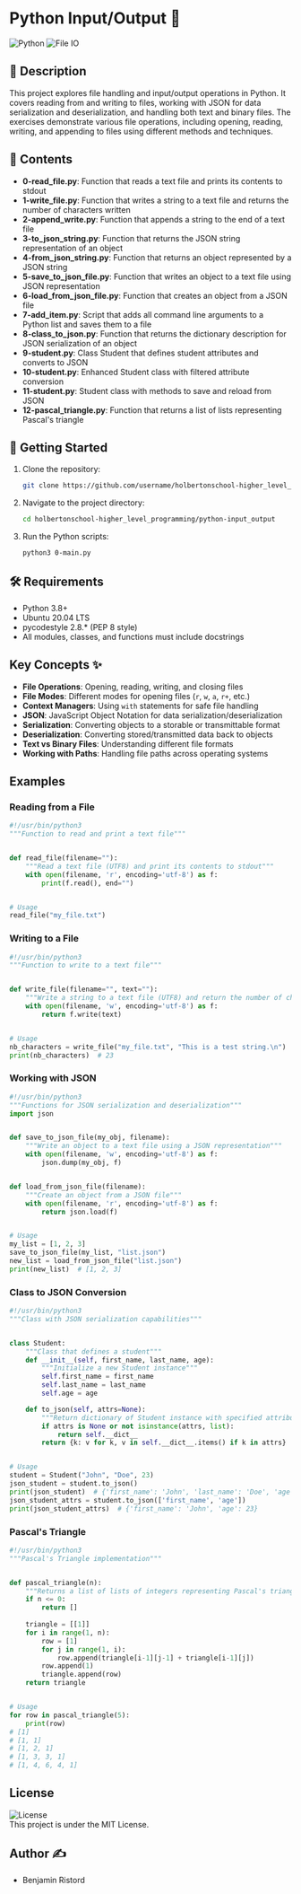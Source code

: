 # Python Input/Output 📂

![Python](https://img.shields.io/badge/Python-3.8%2B-blue.svg)
![File IO](https://img.shields.io/badge/File-IO-green.svg)

## 📖 Description
This project explores file handling and input/output operations in Python. It covers reading from and writing to files, working with JSON for data serialization and deserialization, and handling both text and binary files. The exercises demonstrate various file operations, including opening, reading, writing, and appending to files using different methods and techniques.

## 📂 Contents
- **0-read_file.py**: Function that reads a text file and prints its contents to stdout
- **1-write_file.py**: Function that writes a string to a text file and returns the number of characters written
- **2-append_write.py**: Function that appends a string to the end of a text file
- **3-to_json_string.py**: Function that returns the JSON string representation of an object
- **4-from_json_string.py**: Function that returns an object represented by a JSON string
- **5-save_to_json_file.py**: Function that writes an object to a text file using JSON representation
- **6-load_from_json_file.py**: Function that creates an object from a JSON file
- **7-add_item.py**: Script that adds all command line arguments to a Python list and saves them to a file
- **8-class_to_json.py**: Function that returns the dictionary description for JSON serialization of an object
- **9-student.py**: Class Student that defines student attributes and converts to JSON
- **10-student.py**: Enhanced Student class with filtered attribute conversion
- **11-student.py**: Student class with methods to save and reload from JSON
- **12-pascal_triangle.py**: Function that returns a list of lists representing Pascal's triangle

## 🚀 Getting Started
1. Clone the repository:
   ```bash
   git clone https://github.com/username/holbertonschool-higher_level_programming.git
   ```

2. Navigate to the project directory:
   ```bash
   cd holbertonschool-higher_level_programming/python-input_output
   ```

3. Run the Python scripts:
   ```bash
   python3 0-main.py
   ```

## 🛠️ Requirements
- Python 3.8+
- Ubuntu 20.04 LTS
- pycodestyle 2.8.* (PEP 8 style)
- All modules, classes, and functions must include docstrings

## Key Concepts ✨
- **File Operations**: Opening, reading, writing, and closing files
- **File Modes**: Different modes for opening files (`r`, `w`, `a`, `r+`, etc.)
- **Context Managers**: Using `with` statements for safe file handling
- **JSON**: JavaScript Object Notation for data serialization/deserialization
- **Serialization**: Converting objects to a storable or transmittable format
- **Deserialization**: Converting stored/transmitted data back to objects
- **Text vs Binary Files**: Understanding different file formats
- **Working with Paths**: Handling file paths across operating systems

## Examples

### Reading from a File
```python
#!/usr/bin/python3
"""Function to read and print a text file"""


def read_file(filename=""):
    """Read a text file (UTF8) and print its contents to stdout"""
    with open(filename, 'r', encoding='utf-8') as f:
        print(f.read(), end="")


# Usage
read_file("my_file.txt")
```

### Writing to a File
```python
#!/usr/bin/python3
"""Function to write to a text file"""


def write_file(filename="", text=""):
    """Write a string to a text file (UTF8) and return the number of characters written"""
    with open(filename, 'w', encoding='utf-8') as f:
        return f.write(text)


# Usage
nb_characters = write_file("my_file.txt", "This is a test string.\n")
print(nb_characters)  # 23
```

### Working with JSON
```python
#!/usr/bin/python3
"""Functions for JSON serialization and deserialization"""
import json


def save_to_json_file(my_obj, filename):
    """Write an object to a text file using a JSON representation"""
    with open(filename, 'w', encoding='utf-8') as f:
        json.dump(my_obj, f)


def load_from_json_file(filename):
    """Create an object from a JSON file"""
    with open(filename, 'r', encoding='utf-8') as f:
        return json.load(f)


# Usage
my_list = [1, 2, 3]
save_to_json_file(my_list, "list.json")
new_list = load_from_json_file("list.json")
print(new_list)  # [1, 2, 3]
```

### Class to JSON Conversion
```python
#!/usr/bin/python3
"""Class with JSON serialization capabilities"""


class Student:
    """Class that defines a student"""
    def __init__(self, first_name, last_name, age):
        """Initialize a new Student instance"""
        self.first_name = first_name
        self.last_name = last_name
        self.age = age

    def to_json(self, attrs=None):
        """Return dictionary of Student instance with specified attributes"""
        if attrs is None or not isinstance(attrs, list):
            return self.__dict__
        return {k: v for k, v in self.__dict__.items() if k in attrs}


# Usage
student = Student("John", "Doe", 23)
json_student = student.to_json()
print(json_student)  # {'first_name': 'John', 'last_name': 'Doe', 'age': 23}
json_student_attrs = student.to_json(['first_name', 'age'])
print(json_student_attrs)  # {'first_name': 'John', 'age': 23}
```

### Pascal's Triangle
```python
#!/usr/bin/python3
"""Pascal's Triangle implementation"""


def pascal_triangle(n):
    """Returns a list of lists of integers representing Pascal's triangle of n"""
    if n <= 0:
        return []
        
    triangle = [[1]]
    for i in range(1, n):
        row = [1]
        for j in range(1, i):
            row.append(triangle[i-1][j-1] + triangle[i-1][j])
        row.append(1)
        triangle.append(row)
    return triangle


# Usage
for row in pascal_triangle(5):
    print(row)
# [1]
# [1, 1]
# [1, 2, 1]
# [1, 3, 3, 1]
# [1, 4, 6, 4, 1]
```

## License
![License](https://img.shields.io/badge/License-MIT-green.svg)  
This project is under the MIT License.

## Author ✍️
- Benjamin Ristord